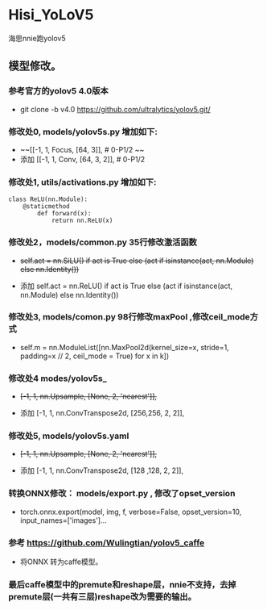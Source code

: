 # Hisi_YoLoV5
海思nnie跑yolov5

## 模型修改。
### 参考官方的yolov5 4.0版本
+ git clone -b v4.0 https://github.com/ultralytics/yolov5.git/ 

### 修改处0, models/yolov5s.py  增加如下:

+    ~~[[-1, 1, Focus, [64, 3]],  # 0-P1/2 ~~
+   添加 [[-1, 1, Conv, [64, 3, 2]],  # 0-P1/2

### 修改处1, utils/activations.py  增加如下:
    class ReLU(nn.Module): 
        @staticmethod
            def forward(x):
                return nn.ReLU(x)

### 修改处2，models/common.py 35行修改激活函数
+    ~~self.act = nn.SiLU() if act is True else (act if isinstance(act, nn.Module) else nn.Identity())~~

+    添加 self.act = nn.ReLU() if act is True else (act if isinstance(act, nn.Module) else nn.Identity())


### 修改处3, models/comon.py 98行修改maxPool ,修改ceil_mode方式
+    self.m = nn.ModuleList([nn.MaxPool2d(kernel_size=x, stride=1, padding=x // 2, ceil_mode = True) for x in k])

### 修改处4 modes/yolov5s_
+   ~~[-1, 1, nn.Upsample, [None, 2, 'nearest']],~~

+   添加 [-1, 1, nn.ConvTranspose2d, [256,256, 2, 2]],

### 修改处5, models/yolov5s.yaml
+   ~~[-1, 1, nn.Upsample, [None, 2, 'nearest']],~~

+   添加 [-1, 1, nn.ConvTranspose2d, [128 ,128, 2, 2]],

### 转换ONNX修改： models/export.py , 修改了opset_version
+    torch.onnx.export(model, img, f, verbose=False, opset_version=10, input_names=['images']...

### 参考 https://github.com/Wulingtian/yolov5_caffe
+    将ONNX 转为caffe模型。

### 最后caffe模型中的premute和reshape层，nnie不支持，去掉premute层(一共有三层)reshape改为需要的输出。
